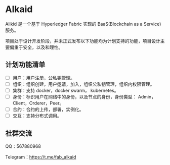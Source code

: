 # Alkaid

Alikid 是一个基于 Hyperledger Fabric 实现的 BaaS(Blockchain as a Service) 服务。

项目处于设计开发阶段，并未正式发布以下功能均为计划支持的功能，项目设计主要偏重于安全，以及和理性。

## 计划功能清单

- [ ] 用户：用户注册，公私钥管理。
- [ ] 组织：组织创建，用户邀请，加入，组织公私钥管理，组织内权限管理。
- [ ] 集群：支持 docker，docker swarm， kubernetes。
- [ ] 身份：标识用户在网络中的身份，以及节点的身份，身份类型： Admin，Client，Orderer，Peer。
- [ ] 合约：合约的上传，部署，实例化。
- [ ] 交互：支持分布式调用。

## 社群交流

QQ：567880968

Telegram：<https://t.me/fab_alkaid>


